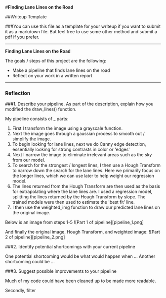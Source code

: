 #**Finding Lane Lines on the Road**

##Writeup Template

###You can use this file as a template for your writeup if you want to submit it as a markdown file. But feel free to use some other method and submit a pdf if you prefer.

---

**Finding Lane Lines on the Road**

The goals / steps of this project are the following:
* Make a pipeline that finds lane lines on the road
* Reflect on your work in a written report


[//]: # (Image References)

[image1]: ./examples/grayscale.jpg "Grayscale"

---

### Reflection

###1. Describe your pipeline. As part of the description, explain how you modified the draw_lines() function.

My pipeline consists of _ parts:

1. First I transform the image using a grayscale function.
2. Next the image goes through a gaussian process to smooth out / simplify the image.
3. To begin looking for lane lines, next we do Canny edge detection, essentially looking for strong contrasts in color or 'edges'
4. Next I narrow the image to eliminate irrelevant areas such as the sky from our model.
5. To search for the strongest / longest lines, I then use a Hough Transform to
narrow down the search for the lane lines.  Here we primarily focus on the longer lines, which we can use later to help weight our regression model.
6. The lines returned from the Hough Transform are then used as the basis for
extrapolating where the lane lines are.  I used a regression model, splitting
the lines returned by the Hough Transform by slope.  The trained models were then used to estimate the 'best fit' line.
7. I then use the weighted_img function to draw our predicted lane lines on the original image.


Below is an image from steps 1-5
![Part 1 of pipeline][pipeline_1.png]

And finally the original image, Hough Transform, and weighted image:
![Part 2 of pipeline][pipeline_2.png]



###2. Identify potential shortcomings with your current pipeline


One potential shortcoming would be what would happen when ...
Another shortcoming could be ...


###3. Suggest possible improvements to your pipeline

Much of my code could have been cleaned up to be made more readable.

Secondly, filter
